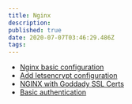 ```yaml
---
title: Nginx
description: 
published: true
date: 2020-07-07T03:46:29.486Z
tags: 
---
```


* [Nginx basic configuration](/nginx/checkconfig)
* [Add letsencrypt configuration](/nginx/letsencrypt)
* [NGINX with Goddady SSL Certs](/nginx/godaddyssl)
* [Basic authentication](/nginx/authentication)